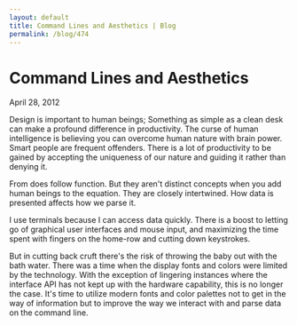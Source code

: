```yaml
---
layout: default
title: Command Lines and Aesthetics | Blog
permalink: /blog/474
---
```


Command Lines and Aesthetics
============================

April 28, 2012

Design is important to human beings; Something as simple as a clean desk can make a profound difference in productivity. The curse of human intelligence is believing you can overcome human nature with brain power. Smart people are frequent offenders. There is a lot of productivity to be gained by accepting the uniqueness of our nature and guiding it rather than denying it.

From does follow function. But they aren't distinct concepts when you add human beings to the equation. They are closely intertwined. How data is presented affects how we parse it.

I use terminals because I can access data quickly. There is a boost to letting go of graphical user interfaces and mouse input, and maximizing the time spent with fingers on the home-row and cutting down keystrokes.

But in cutting back cruft there's the risk of throwing the baby out with the bath water. There was a time when the display fonts and colors were limited by the technology. With the exception of lingering instances where the interface API has not kept up with the hardware capability, this is no longer the case. It's time to utilize modern fonts and color palettes not to get in the way of information but to improve the way we interact with and parse data on the command line.
